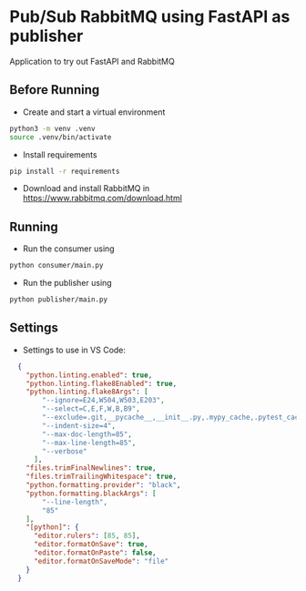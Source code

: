# Pub/Sub RabbitMQ using FastAPI as publisher

Application to try out FastAPI and RabbitMQ

## Before Running

- Create and start a virtual environment

```sh
python3 -m venv .venv
source .venv/bin/activate
```

- Install requirements

```sh
pip install -r requirements
```

- Download and install RabbitMQ in <https://www.rabbitmq.com/download.html>

## Running

- Run the consumer using

```sh
python consumer/main.py
```

- Run the publisher using

```sh
python publisher/main.py
```

## Settings

- Settings to use in VS Code:

```json
  {
    "python.linting.enabled": true,
    "python.linting.flake8Enabled": true,
    "python.linting.flake8Args": [
        "--ignore=E24,W504,W503,E203",
        "--select=C,E,F,W,B,B9",
        "--exclude=.git,__pycache__,__init__.py,.mypy_cache,.pytest_cache",
        "--indent-size=4",
        "--max-doc-length=85",
        "--max-line-length=85",
        "--verbose"
      ],
    "files.trimFinalNewlines": true,
    "files.trimTrailingWhitespace": true,
    "python.formatting.provider": "black",
    "python.formatting.blackArgs": [
        "--line-length",
        "85"
    ],
    "[python]": {
      "editor.rulers": [85, 85],
      "editor.formatOnSave": true,
      "editor.formatOnPaste": false,
      "editor.formatOnSaveMode": "file"
    }
  }

```
